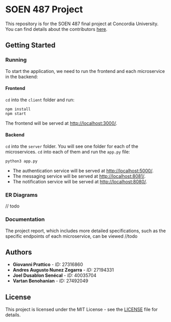 # SOEN 487 Project

This repository is for the SOEN 487 final project at Concordia University. You can find details about the contributors [here](https://github.com/vartanbeno/SOEN487-Project/wiki).

## Getting Started

### Running

To start the application, we need to run the frontend and each microservice in the backend:

#### Frontend

`cd` into the `client` folder and run:

```
npm install
npm start
```

The frontend will be served at [http://localhost:3000/](http://localhost:3000/).

#### Backend

`cd` into the `server` folder. You will see one folder for each of the microservices. `cd` into each of them and run the `app.py` file:

```
python3 app.py
```

- The authentication service will be served at [http://localhost:5000/](http://localhost:5000/).
- The messaging service will be served at [http://localhost:8081/](http://localhost:8081/).
- The notification service will be served at [http://localhost:8080/](http://localhost:8080/).

### ER Diagrams

// todo

### Documentation

The project report, which includes more detailed specifications, such as the specific endpoints of each microservice, can be viewed //todo

## Authors

- **Giovanni Prattico** - *ID:* 27316860
- **Andres Augusto Nunez Zegarra** - *ID:* 27194331
- **Joel Dusablon Senécal** - *ID:* 40035704
- **Vartan Benohanian** - *ID:* 27492049

## License

This project is licensed under the MIT License - see the [LICENSE](LICENSE) file for details.
